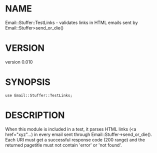 # NAME

Email::Stuffer::TestLinks - validates links in HTML emails sent by 
Email::Stuffer>send_or_die()

# VERSION

version 0.010

# SYNOPSIS

    use Email::Stuffer::TestLinks;

# DESCRIPTION

When this module is included in a test, it parses HTML links (<a href="xyz"...) 
in every email sent through Email::Stuffer->send_or_die(). Each URI must get a 
successful response code (200 range) and the returned pagetitle must not contain
'error' or 'not found'.
